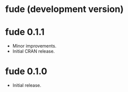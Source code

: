 # fude (development version)

# fude 0.1.1

* Minor improvements.
* Initial CRAN release.

# fude 0.1.0

* Initial release.
